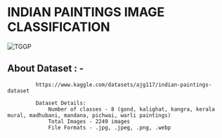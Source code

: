 # INDIAN PAINTINGS IMAGE CLASSIFICATION

![TGGP](https://github.com/HemaliPatel3/Analyse-Growth-and-Present-Insights-to-the-Telangana-Government/assets/81223796/4a9f9dda-de81-4107-86a0-d8c9403bc3d2)

## About Dataset : -
             https://www.kaggle.com/datasets/ajg117/indian-paintings-dataset

             Dataset Details:
                 Number of classes - 8 (gond, kalighat, kangra, kerala mural, madhubani, mandana, pichwai, warli paintings)
                 Total Images - 2249 images
                 File Formats - .jpg, .jpeg, .png, .webp

               

